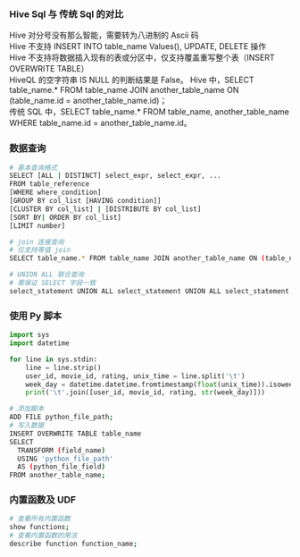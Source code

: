 
### Hive Sql 与 传统 Sql 的对比
Hive 对分号没有那么智能，需要转为八进制的 Ascii 码  
Hive 不支持 INSERT INTO table_name Values(), UPDATE, DELETE 操作  
Hive 不支持将数据插入现有的表或分区中，仅支持覆盖重写整个表（INSERT OVERWRITE TABLE）  
HiveQL 的空字符串 IS NULL 的判断结果是 False。
Hive 中，SELECT table_name.* FROM table_name JOIN another_table_name ON (table_name.id = another_table_name.id)；  
传统 SQL 中，SELECT table_name.* FROM table_name, another_table_name WHERE table_name.id = another_table_name.id。  


### 数据查询
```bash
# 基本查询格式
SELECT [ALL | DISTINCT] select_expr, select_expr, ...
FROM table_reference
[WHERE where_condition]
[GROUP BY col_list [HAVING condition]]
[CLUSTER BY col_list] | [DISTRIBUTE BY col_list]  
[SORT BY| ORDER BY col_list]
[LIMIT number]

# join 连接查询
# 仅支持等值 join
SELECT table_name.* FROM table_name JOIN another_table_name ON (table_name.id = another_table_name.id)

# UNION ALL 联合查询
# 需保证 SELECT 字段一致
select_statement UNION ALL select_statement UNION ALL select_statement...
```

### 使用 Py 脚本
```python
import sys
import datetime

for line in sys.stdin:
    line = line.strip()
    user_id, movie_id, rating, unix_time = line.split('\t')
    week_day = datetime.datetime.fromtimestamp(float(unix_time)).isoweekday()
    print('\t'.join([user_id, movie_id, rating, str(week_day)]))
```

```bash
# 添加脚本
ADD FILE python_file_path;
# 写入数据
INSERT OVERWRITE TABLE table_name
SELECT
  TRANSFORM (field_name)
  USING 'python_file_path'
  AS (python_file_field)
FROM another_table_name;
```

### 内置函数及 UDF
```bash
# 查看所有内置函数
show functions;
# 查看内置函数的用法
describe function function_name;
```
